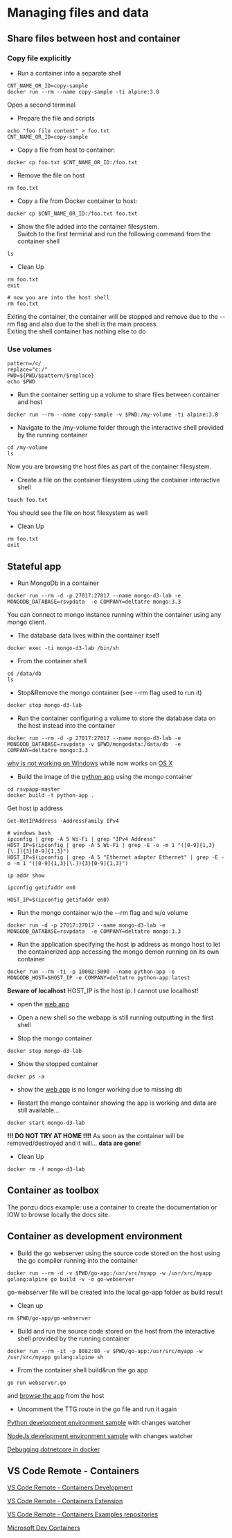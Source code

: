 # Managing files and data

## Share files between host and container

### Copy file explicitly
- Run a container into a separate shell
```
CNT_NAME_OR_ID=copy-sample
docker run --rm --name copy-sample -ti alpine:3.8
```

Open a second terminal

- Prepare the file and scripts
```
echo "foo file content" > foo.txt
CNT_NAME_OR_ID=copy-sample
```

- Copy a file from host to container:
```
docker cp foo.txt $CNT_NAME_OR_ID:/foo.txt
```

- Remove the file on host
```
rm foo.txt
```

- Copy a file from Docker container to host:
```
docker cp $CNT_NAME_OR_ID:/foo.txt foo.txt
```

- Show the file added into the container filesystem.  
Switch to the first terminal and run the following command from the container shell
```
ls
```

- Clean Up
```
rm foo.txt
exit

# now you are into the host shell
rm foo.txt
```
Exiting the container, the container will be stopped and remove due to the --rm flag and also due to the shell is the main process.  
Exiting the shell container has nothing else to do

### Use volumes
```windows git shell only
pattern=/c/
replace="c:/"
PWD=${PWD/$pattern/$replace}
echo $PWD
```

- Run the container setting up a volume to share files between container and host
```
docker run --rm --name copy-sample -v $PWD:/my-volume -ti alpine:3.8
```

- Navigate to the /my-volume folder through the interactive shell provided by the running container
```
cd /my-volume
ls
```
Now you are browsing the host files as part of the container filesystem.  

- Create a file on the container filesystem using the container interactive shell
```
touch foo.txt
```
You should see the file on host filesystem as well

- Clean Up
```
rm foo.txt
exit
```

## Stateful app
- Run MongoDb in a container
```
docker run --rm -d -p 27017:27017 --name mongo-d3-lab -e MONGODB_DATABASE=rsvpdata  -e COMPANY=deltatre mongo:3.3
```
You can connect to mongo instance running within the container using any mongo client.  

- The database data lives within the container itself
```
docker exec -ti mongo-d3-lab /bin/sh
```

- From the container shell
```
cd /data/db 
ls
```

- Stop&Remove the mongo container (see --rm flag used to run it)
```
docker stop mongo-d3-lab
```

- Run the container configuring a volume to store the database data on the host instead into the container
```
docker run --rm -d -p 27017:27017 --name mongo-d3-lab -e MONGODB_DATABASE=rsvpdata -v $PWD/mongodata:/data/db  -e COMPANY=deltatre mongo:3.3
```

[why is not working on Windows](https://hub.docker.com/_/mongo) while now works on [OS X](https://stackoverflow.com/questions/29570989/docker-mongodb-share-volume-with-mac-os-x)

- Build the image of the [python app](https://github.com/cloudyuga/rsvpapp) using the mongo container
```
cd rsvpapp-master
docker build -t python-app .
```

Get host ip address
```
Get-NetIPAddress -AddressFamily IPv4

# windows bash
ipconfig | grep -A 5 Wi-Fi | grep "IPv4 Address"
HOST_IP=$(ipconfig | grep -A 5 Wi-Fi | grep -E -o -m 1 "([0-9]{1,3}[\.]){3}[0-9]{1,3}")
HOST_IP=$(ipconfig | grep -A 5 "Ethernet adapter Ethernet" | grep -E -o -m 1 "([0-9]{1,3}[\.]){3}[0-9]{1,3}")

ip addr show

ipconfig getifaddr en0

HOST_IP=$(ipconfig getifaddr en0)
```

- Run the mongo container w/o the --rm flag and w/o volume
```
docker run -d -p 27017:27017 --name mongo-d3-lab -e MONGODB_DATABASE=rsvpdata  -e COMPANY=deltatre mongo:3.3
```

- Run the application specifying the host ip address as mongo host to let the containerized app accessing the mongo demon running on its own container
```
docker run --rm -ti -p 10002:5000 --name python-app -e MONGODB_HOST=$HOST_IP -e COMPANY=deltatre python-app:latest
```
**Beware of localhost** HOST_IP is the host ip: I cannot use localhost!

- open the [web app](http://localhost:10002)

- Open a new shell so the webapp is still running outputting in the first shell

- Stop the mongo container
```
docker stop mongo-d3-lab
```

- Show the stopped container
```
docker ps -a
```

- show the [web app](http://localhost:10002) is no longer working due to missing db

- Restart the mongo container showing the app is working and data are still available... 
```
docker start mongo-d3-lab
```
**!!! DO NOT TRY AT HOME !!!!** As soon as the container will be removed/destroyed and it will... **data are gone**!

- Clean Up
```
docker rm -f mongo-d3-lab
```

## Container as toolbox

The ponzu docs example: use a container to create the documentation or IOW to browse locally the docs site.

## Container as development environment

- Build the go webserver using the source code stored on the host using the go compiler running into the container
```
docker run --rm -d -v $PWD/go-app:/usr/src/myapp -w /usr/src/myapp golang:alpine go build -v -o go-webserver
```
go-webserver file will be created into the local go-app folder as build result

- Clean up
```
rm $PWD/go-app/go-webserver
```

- Build and run the source code stored on the host from the interactive shell provided by the running container
```
docker run --rm -it -p 8082:80 -v $PWD/go-app:/usr/src/myapp -w /usr/src/myapp golang:alpine sh
```

- From the container shell build&run the go app
```
go run webserver.go
```
and [browse the app](http://localhost:8082) from the host

- Uncomment the TTG route in the go file and run it again

[Python development environment sample](https://github.com/crixo/python-docker-dev) with changes watcher

[NodeJs development environment sample](https://github.com/crixo/node-docker-dev-sample) with changes watcher

[Debugging dotnetcore in docker](https://www.aaron-powell.com/posts/2019-04-04-debugging-dotnet-in-docker-with-vscode/)


## VS Code Remote - Containers

[VS Code Remote - Containers Development](https://code.visualstudio.com/docs/remote/containers) 

[VS Code Remote - Containers Extension](https://code.visualstudio.com/remote-tutorials/containers/how-it-works)

[VS Code Remote - Containers Examples repositories](https://github.com/microsoft?q=vscode-remote-try-&type=&language=)

[Microsoft Dev Containers](https://hub.docker.com/_/microsoft-vscode-devcontainers)